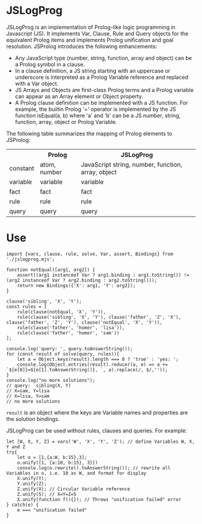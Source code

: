 # JSLogProg

JSLogProg is an implementation of Prolog-like logic programming in Javascript (JS). It implements Var, Clause, Rule and Query objects for the equivalent Prolog items and implements Prolog unification and goal resolution. JSProlog introduces the following enhancements:
- Any JavaScript type (number, string, function, array and object) can be a Prolog symbol in a clause.
- In a clause definition, a JS string starting with an uppercase or underscore is interpreted as a Prolog Variable reference and replaced with a Var object.
- JS Arrays and Objects are first-class Prolog terms and a Prolog variable can appear as an Array element or Object property.
- A Prolog clause definition can be implemented with a JS function. For example, the builtin Prolog '=' operator is implemented by the JS function isEqual(a, b) where 'a' and 'b' can be a JS number, string, function, array, object or Prolog Variable.

The following table summarizes the mapping of Prolog elements to JSProlog:

<table>
	<tr>
		<th></th>
		<th>Prolog</th>
		<th>JSLogProg</th>
	</tr>
	<tr>
		<td>constant</td>
		<td>atom, number</td>
		<td>JavaScript string, number, function, array, object</td>
	</tr>
	<tr>
		<td>variable</td>
		<td>variable</td>
		<td>variable</td>
	</tr>
	<tr>
		<td>fact</td>
		<td>fact</td>
		<td>fact</td>
	</tr>
	<tr>
		<td>rule</td>
		<td>rule</td>
		<td>rule</td>
	</tr>
	<tr>
		<td>query</td>
		<td>query</td>
		<td>query</td>
	</tr>
</table>

# Use
```
import {vars, clause, rule, solve, Var, assert, Bindings} from './jslogprog.mjs';

function notEqual([arg1, arg2]) {
	assert((arg1 instanceof Var ? arg1.binding : arg1.toString()) != (arg2 instanceof Var ? arg2.binding : arg2.toString()));
	return new Bindings({'X': arg1, 'Y': arg2});
}

clause('sibling', 'X', 'Y');
const rules = [
	rule(clause(notEqual, 'X', 'Y')),
	rule(clause('sibling', 'X', 'Y'), clause('father', 'Z', 'X'), clause('father', 'Z', 'Y'), clause('notEqual', 'X', 'Y')),
	rule(clause('father', 'homer', 'lisa')),
	rule(clause('father', 'homer', 'sam'))
];

console.log('query: ', query.toAnswerString());
for (const result of solve(query, rules)){
	let a = Object.keys(result).length === 0 ? 'true' : 'yes: ';
	console.log(Object.entries(result).reduce((a, e) => a += `${e[0]}=${e[1].toAnswerString()}, `, a).replace(/, $/,''));
}
console.log("no more solutions");
// query:  sibling(X, Y)
// X=sam, Y=lisa
// X=lisa, Y=sam
// no more solutions
```

`result` is an object where the keys are Variable names and properties are the solution bindings.

JSLogProg can be used without rules, clauses and queries. For example:

```
let [W, X, Y, Z] = vars('W', 'X', 'Y', 'Z'); // define Variables W, X, Y and Z
try{
	let o = [1,{a:W, b:15},3];
	o.unify([1, {a:10, b:15}, 3}])
	console.log(o.rewrite().toAnswerString()); // rewrite all Variables in o, i.e. 10 as W, and format for display
	X.unify(Y);
	Y.unify(Z);
	Z.unify(X); // Circular Variable reference
	Z.unify(5); // X=Y=Z=5
	X.unify(function f(){}); // Throws "unification failed" error
} catch(e) {
	e === "unification failed"
}
```
